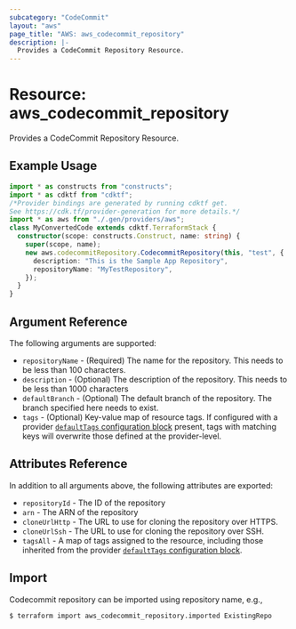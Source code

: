 ```yaml
---
subcategory: "CodeCommit"
layout: "aws"
page_title: "AWS: aws_codecommit_repository"
description: |-
  Provides a CodeCommit Repository Resource.
---
```


# Resource: aws_codecommit_repository

Provides a CodeCommit Repository Resource.

## Example Usage

```typescript
import * as constructs from "constructs";
import * as cdktf from "cdktf";
/*Provider bindings are generated by running cdktf get.
See https://cdk.tf/provider-generation for more details.*/
import * as aws from "./.gen/providers/aws";
class MyConvertedCode extends cdktf.TerraformStack {
  constructor(scope: constructs.Construct, name: string) {
    super(scope, name);
    new aws.codecommitRepository.CodecommitRepository(this, "test", {
      description: "This is the Sample App Repository",
      repositoryName: "MyTestRepository",
    });
  }
}

```

## Argument Reference

The following arguments are supported:

* `repositoryName` - (Required) The name for the repository. This needs to be less than 100 characters.
* `description` - (Optional) The description of the repository. This needs to be less than 1000 characters
* `defaultBranch` - (Optional) The default branch of the repository. The branch specified here needs to exist.
* `tags` - (Optional) Key-value map of resource tags. If configured with a provider [`defaultTags` configuration block](https://registry.terraform.io/providers/hashicorp/aws/latest/docs#default_tags-configuration-block) present, tags with matching keys will overwrite those defined at the provider-level.

## Attributes Reference

In addition to all arguments above, the following attributes are exported:

* `repositoryId` - The ID of the repository
* `arn` - The ARN of the repository
* `cloneUrlHttp` - The URL to use for cloning the repository over HTTPS.
* `cloneUrlSsh` - The URL to use for cloning the repository over SSH.
* `tagsAll` - A map of tags assigned to the resource, including those inherited from the provider [`defaultTags` configuration block](https://registry.terraform.io/providers/hashicorp/aws/latest/docs#default_tags-configuration-block).

## Import

Codecommit repository can be imported using repository name, e.g.,

```
$ terraform import aws_codecommit_repository.imported ExistingRepo
```

<!-- cache-key: cdktf-0.17.0-pre.15 input-38fe2050ae57fd09aacab68756835c19e2b7c797e422da78e3d589655616ac33 -->